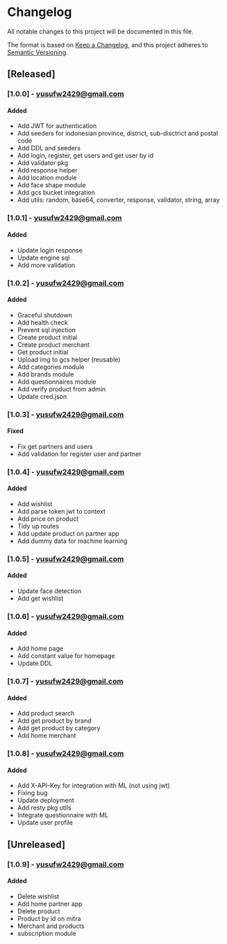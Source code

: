 # Changelog
All notable changes to this project will be documented in this file.

The format is based on [Keep a Changelog](https://keepachangelog.com/en/1.0.0/),
and this project adheres to [Semantic Versioning](https://semver.org/spec/v2.0.0.html).


## [Released]
### [1.0.0] - yusufw2429@gmail.com
#### Added
- Add JWT for authentication
- Add seeders for indonesian province, district, sub-disctrict and postal code
- Add DDL and seeders
- Add login, register, get users and get user by id
- Add validator pkg
- Add response helper
- Add location module
- Add face shape module
- Add gcs bucket integration
- Add utils: random, base64, converter, response, validator, string, array

### [1.0.1] - yusufw2429@gmail.com
#### Added
- Update login response
- Update engine sql
- Add more validation

### [1.0.2] - yusufw2429@gmail.com
#### Added
- Graceful shutdown
- Add health check
- Prevent sql injection
- Create product initial
- Create product merchant
- Get product initial
- Upload img to gcs helper (reusable)
- Add categories module
- Add brands module
- Add questionnaires module
- Add verify product from admin
- Update cred.json

### [1.0.3] - yusufw2429@gmail.com
#### Fixed
- Fix get partners and users
- Add validation for register user and partner

### [1.0.4] - yusufw2429@gmail.com
#### Added
- Add wishlist
- Add parse token jwt to context
- Add price on product
- Tidy up routes
- Add update product on partner app
- Add dummy data for machine learning

### [1.0.5] - yusufw2429@gmail.com
#### Added
- Update face detection
- Add get wishlist

### [1.0.6] - yusufw2429@gmail.com
#### Added
- Add home page
- Add constant value for homepage
- Update DDL

### [1.0.7] - yusufw2429@gmail.com
#### Added
- Add product search
- Add get product by brand
- Add get product by category
- Add home merchant


### [1.0.8] - yusufw2429@gmail.com
#### Added
- Add X-API-Key for integration with ML (not using jwt)
- Fixing bug
- Update deployment
- Add resty pkg utils
- Integrate questionnaire with ML
- Update user profile

## [Unreleased]
### [1.0.9] - yusufw2429@gmail.com
#### Added
- Delete wishlist
- Add home partner app
- Delete product
- Product by id on mitra
- Merchant and products
- subscription module